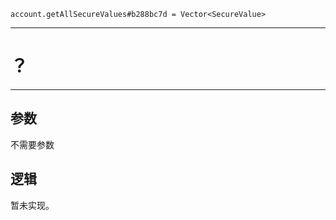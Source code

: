 ```
account.getAllSecureValues#b288bc7d = Vector<SecureValue>
```

---
# ？
---

## 参数
不需要参数

## 逻辑
暂未实现。